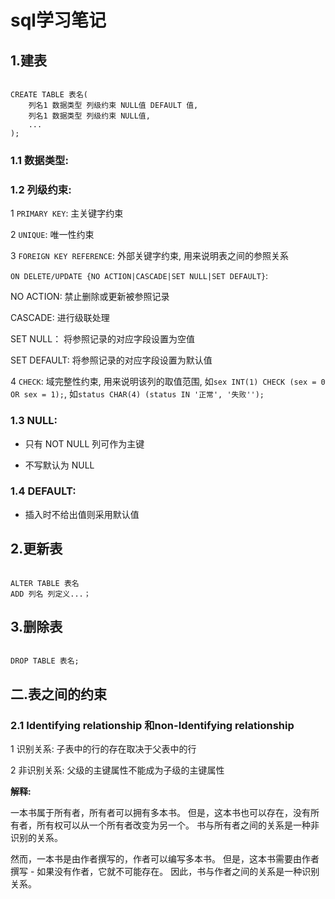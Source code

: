 # sql学习笔记

## 1.建表

```

CREATE TABLE 表名(
    列名1 数据类型 列级约束 NULL值 DEFAULT 值,
    列名1 数据类型 列级约束 NULL值,
    ...
);

```

### 1.1 数据类型:

### 1.2 列级约束:

1 `PRIMARY KEY`: 主关键字约束

2 `UNIQUE`: 唯一性约束

3 `FOREIGN KEY REFERENCE`: 外部关键字约束, 用来说明表之间的参照关系

`ON DELETE/UPDATE {NO ACTION|CASCADE|SET NULL|SET DEFAULT}`:

NO ACTION: 禁止删除或更新被参照记录

CASCADE: 进行级联处理

SET NULL： 将参照记录的对应字段设置为空值

SET DEFAULT: 将参照记录的对应字段设置为默认值

4 `CHECK`: 域完整性约束, 用来说明该列的取值范围, 如`sex INT(1) CHECK (sex = 0 OR sex = 1);`, 如`status CHAR(4) (status IN '正常', '失败'');`

### 1.3 NULL:

+ 只有 NOT NULL 列可作为主键

+ 不写默认为 NULL

### 1.4 DEFAULT:

+ 插入时不给出值则采用默认值

## 2.更新表

```

ALTER TABLE 表名
ADD 列名 列定义...；

```

## 3.删除表

```

DROP TABLE 表名;

```

## 二.表之间的约束

### 2.1 Identifying relationship 和non-Identifying relationship

1 识别关系: 子表中的行的存在取决于父表中的行

2 非识别关系: 父级的主键属性不能成为子级的主键属性

**解释:**

一本书属于所有者，所有者可以拥有多本书。 但是，这本书也可以存在，没有所有者，所有权可以从一个所有者改变为另一个。 书与所有者之间的关系是一种非识别的关系。

然而，一本书是由作者撰写的，作者可以编写多本书。 但是，这本书需要由作者撰写 - 如果没有作者，它就不可能存在。 因此，书与作者之间的关系是一种识别关系。



